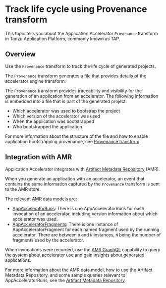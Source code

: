 # Track life cycle using Provenance transform

This topic tells you about the Application Accelerator `Provenance` transform in Tanzu Application
Platform, commonly known as TAP.

## <a id="overview"></a> Overview

Use the `Provenance` transform to track the life cycle of generated projects.

The `Provenance` transform generates a file that
provides details of the accelerator engine transform.

The `Provenance` transform provides traceability and visibility for the generation of an application
from an accelerator. The following information is embedded into a file that is part of the generated
project:

- Which accelerator was used to bootstrap the project
- Which version of the accelerator was used
- When the application was bootstrapped
- Who bootstrapped the application

For more information about the structure of the file and how to enable application bootstrapping
provenance, see [Provenance transform](creating-accelerators/transforms/provenance.hbs.md).

## <a id="amr"></a> Integration with AMR

Application Accelerator integrates with [Artifact Metadata Repository](../scst-store/overview.hbs.md) (AMR).

When you generate an application with an accelerator, an event that contains the same information captured by the `Provenance` transform is sent to the AMR store.

The relevant AMR data models are:

- [AppAcceleratorRuns](../scst-store/amr/data-model-and-concepts.hbs.md#appacceleratorruns): There is one AppAcceleratorRuns for each invocation of an accelerator, including version information about which accelerator was used.
- [AppAcceleratorFragments](../scst-store/amr/data-model-and-concepts.hbs.md#appacceleratorfragments): There is one instance of AppAcceleratorFragment for each named fragment used by the running accelerator. There are between `0` and `N` instances, `N` being the number of fragments used by the accelerator.

When invocations were recorded, use the
[AMR GraphQL](../scst-store/amr/graphql-query.hbs.md) capability to query the system about
accelerator use and gain insights about generated applications.

For more information about the AMR data model, how to use the Artifact Metadata Repository,
and some sample queries relevant to AppAcceleratorRuns, see the [Artifact Metadata Repository](../scst-store/overview.hbs.md).
